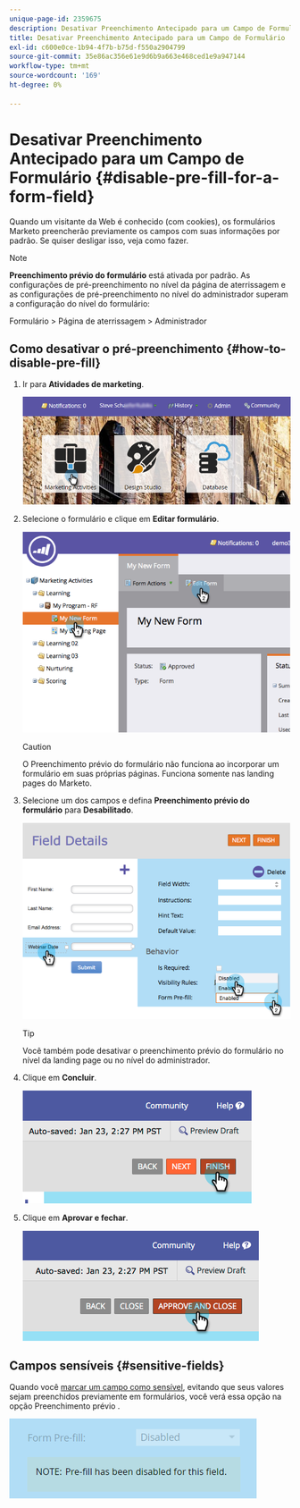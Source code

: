 ```yaml
---
unique-page-id: 2359675
description: Desativar Preenchimento Antecipado para um Campo de Formulário - Documentos do Marketo - Documentação do produto
title: Desativar Preenchimento Antecipado para um Campo de Formulário
exl-id: c600e0ce-1b94-4f7b-b75d-f550a2904799
source-git-commit: 35e86ac356e61e9d6b9a663e468ced1e9a947144
workflow-type: tm+mt
source-wordcount: '169'
ht-degree: 0%

---
```


# Desativar Preenchimento Antecipado para um Campo de Formulário {#disable-pre-fill-for-a-form-field}

Quando um visitante da Web é conhecido (com cookies), os formulários Marketo preencherão previamente os campos com suas informações por padrão. Se quiser desligar isso, veja como fazer.

>[!NOTE]
>
>**Preenchimento prévio do formulário** está ativada por padrão. As configurações de pré-preenchimento no nível da página de aterrissagem e as configurações de pré-preenchimento no nível do administrador superam a configuração do nível do formulário:
>
>Formulário > Página de aterrissagem > Administrador

## Como desativar o pré-preenchimento {#how-to-disable-pre-fill}

1. Ir para **Atividades de marketing**.

   ![](assets/login-marketing-activities-7.png)

1. Selecione o formulário e clique em **Editar formulário**.

   ![](assets/image2014-9-15-14-3a26-3a46.png)

   >[!CAUTION]
   >
   >O Preenchimento prévio do formulário não funciona ao incorporar um formulário em suas próprias páginas. Funciona somente nas landing pages do Marketo.

1. Selecione um dos campos e defina **Preenchimento prévio do formulário** para **Desabilitado**.

   ![](assets/image2014-9-15-14-3a26-3a54.png)

   >[!TIP]
   >
   >Você também pode desativar o preenchimento prévio do formulário no nível da landing page ou no nível do administrador.

1. Clique em **Concluir**.

   ![](assets/image2014-9-15-14-3a27-3a1.png)

1. Clique em **Aprovar e fechar**.

   ![](assets/image2014-9-15-14-3a27-3a6.png)

## Campos sensíveis {#sensitive-fields}

Quando você [marcar um campo como sensível](/help/marketo/product-docs/administration/field-management/mark-a-field-as-sensitive.md), evitando que seus valores sejam preenchidos previamente em formulários, você verá essa opção na opção Preenchimento prévio .

![](assets/disable-pre-fill.png)